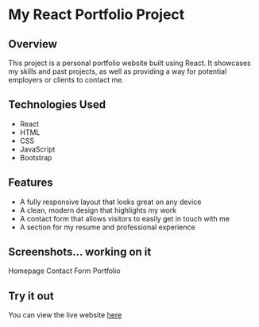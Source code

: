 # My React Portfolio Project

## Overview
This project is a personal portfolio website built using React. It showcases my skills and past projects, as well as providing a way for potential employers or clients to contact me.

## Technologies Used
- React
- HTML
- CSS
- JavaScript
- Bootstrap

## Features
- A fully responsive layout that looks great on any device
- A clean, modern design that highlights my work
- A contact form that allows visitors to easily get in touch with me
- A section for my resume and professional experience

## Screenshots... working on it
Homepage
Contact Form
Portfolio

## Try it out
You can view the live website [here](https://pandadev98.github.io/Portfolio/)
